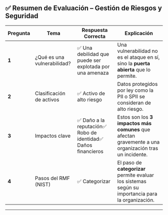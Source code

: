 
## ✅ **Resumen de Evaluación – Gestión de Riesgos y Seguridad**

|Pregunta|Tema|Respuesta Correcta|Explicación|
|---|---|---|---|
|**1**|¿Qué es una vulnerabilidad?|✅ Una debilidad que puede ser explotada por una amenaza|Una vulnerabilidad no es el ataque en sí, sino la **puerta abierta** que lo permite.|
|**2**|Clasificación de activos|✅ Activo de alto riesgo|Datos protegidos por ley como la PII o SPII se consideran de alto riesgo.|
|**3**|Impactos clave|✅ Daño a la reputación✅ Robo de identidad✅ Daños financieros|Estos son los **3 impactos más comunes** que afectan gravemente a una organización tras un incidente.|
|**4**|Pasos del RMF (NIST)|✅ Categorizar|El paso de **categorizar** permite evaluar los sistemas según su importancia para la organización.|

---


